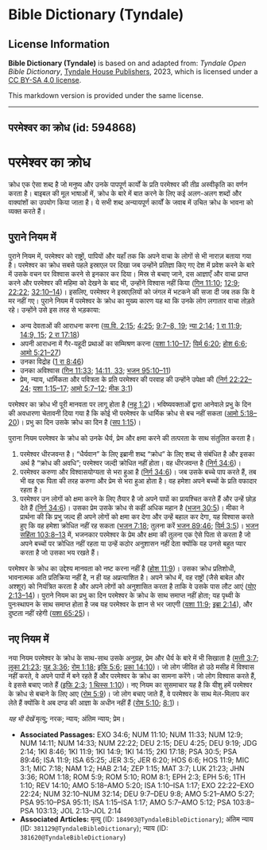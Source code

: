 # Bible Dictionary (Tyndale)

## License Information

**Bible Dictionary (Tyndale)** is based on and adapted from: _Tyndale Open Bible Dictionary_, [Tyndale House Publishers](https://tyndaleopenresources.com/), 2023, which is licensed under a [CC BY-SA 4.0 license](https://creativecommons.org/licenses/by-sa/4.0/legalcode.en).

This markdown version is provided under the same license.



--------------------------------

## परमेश्वर का क्रोध (id: 594868)

परमेश्वर का क्रोध
=================

क्रोध एक ऐसा शब्द है जो मनुष्य और उनके पापपूर्ण कार्यों के प्रति परमेश्वर की तीव्र अस्वीकृति का वर्णन करता है। बाइबल की मूल भाषाओं में, क्रोध के बारे में बात करने के लिए कई अलग\-अलग शब्दों और वाक्यांशों का उपयोग किया जाता है। ये सभी शब्द अन्यायपूर्ण कार्यों के जवाब में उचित क्रोध के भावना को व्यक्त करते हैं।

पुराने नियम में
---------------

पुराने नियम में, परमेश्वर को राष्ट्रों, पापियों और यहाँ तक कि अपने वाचा के लोगों से भी नाराज़ बताया गया है। परमेश्वर का क्रोध सबसे पहले इस्राएल पर दिखा जब उन्होंने प्रतिज्ञा किए गए देश में प्रवेश करने के बारे में उसके वचन पर विश्वास करने से इनकार कर दिया। मिस्र से बचाए जाने, दस आज्ञाएँ और वाचा प्राप्त करने और परमेश्वर की महिमा को देखने के बाद भी, उन्होंने विश्वास नहीं किया ([गिन 11:10](https://ref.ly/Num11:10); [12:9](https://ref.ly/Num12:9); [22:22](https://ref.ly/Num22:22); [32:10–14](https://ref.ly/Num32:10-Num32:14))। इसलिए, परमेश्वर ने इस्राएलियों को जंगल में भटकने की सजा दी जब तक कि वे मर नहीं गए। पुराने नियम में परमेश्वर के क्रोध का मुख्य कारण यह था कि उनके लोग लगातार वाचा तोड़ते रहे। उन्होंने उसे इस तरह से भड़काया:

* अन्य देवताओं की आराधना करना ([व्य.वि. 2:15](https://ref.ly/Deut2:15); [4:25](https://ref.ly/Deut4:25); [9:7](https://ref.ly/Deut9:7-Deut9:8,Deut9:19)[–](https://ref.ly/Deut9:7-Deut9:8)[8, 19](https://ref.ly/Deut9:7-Deut9:8,Deut9:19); [न्या 2:14](https://ref.ly/Judg2:14); [1 रा 11:9](https://ref.ly/1Kgs11:9); [14:9, 15](https://ref.ly/1Kgs14:9,1Kgs14:15); [2 रा 17:18](https://ref.ly/2Kgs17:18))
* अपनी आराधना में गैर\-यहूदी प्रथाओं का सम्मिश्रण करना ([यशा 1:10–17](https://ref.ly/Isa1:10-Isa1:17); [यिर्म 6:20](https://ref.ly/Jer6:20); [होश 6:6](https://ref.ly/Hos6:6); [आमो 5:21–27](https://ref.ly/Amos5:21-Amos5:27))
* उनका विद्रोह ([1 रा 8:46](https://ref.ly/1Kgs8:46))
* उनका अविश्वास ([गिन 11:33](https://ref.ly/Num11:33); [14:11, 33](https://ref.ly/Num14:11,Num14:33); [भजन 95:10–11](https://ref.ly/Ps95:10-Ps95:11))
* प्रेम, न्याय, धार्मिकता और पवित्रता के प्रति परमेश्वर की परवाह की उन्होंने उपेक्षा की ([निर्ग 22:22–24](https://ref.ly/Exod22:22-Exod22:24); [यशा 1:15–17](https://ref.ly/Isa1:15-Isa1:17); [आमो 5:7–12](https://ref.ly/Amos5:7-Amos5:12); [मीक 3:1](https://ref.ly/Mic3:1))

परमेश्वर का क्रोध भी पूरी मानवता पर लागू होता है ([नहू 1:2](https://ref.ly/Nah1:2))। भविष्यवक्ताओं द्वारा आनेवाले प्रभु के दिन की अवधारणा चेतावनी दिया गया है कि कोई भी परमेश्वर के धार्मिक क्रोध से बच नहीं सकता ([आमो 5:18–20](https://ref.ly/Amos5:18-Amos5:20))। प्रभु का दिन उसके क्रोध का दिन है ([सप 1:15](https://ref.ly/Zeph1:15))।

पुराना नियम परमेश्वर के क्रोध को उनके धैर्य, प्रेम और क्षमा करने की तत्परता के साथ संतुलित करता है।

1. परमेश्‍वर धीरजवन्त है। “धैर्यवान” के लिए इब्रानी शब्द “क्रोध” के लिए शब्द से संबंधित है और इसका अर्थ है “क्रोध की अवधि”; परमेश्‍वर जल्दी क्रोधित नहीं होता। वह धीरजवन्त है ([निर्ग 34:6](https://ref.ly/Exod34:6))।
2. परमेश्वर करुणा और विश्वासयोग्यता से भरा हुआ है ([निर्ग 34:6](https://ref.ly/Exod34:6))। जब उसके बच्चे पाप करते हैं, तब भी वह एक पिता की तरह करुणा और प्रेम से भरा हुआ होता है। वह हमेशा अपने बच्चों के प्रति वफादार रहता है।
3. परमेश्वर उन लोगों को क्षमा करने के लिए तैयार है जो अपने पापों का प्रायश्चित करते हैं और उन्हें छोड़ देते हैं ([निर्ग 34:6](https://ref.ly/Exod34:6))। उसका प्रेम उसके क्रोध से कहीं अधिक महान है ([भजन 30:5](https://ref.ly/Ps30:5))। मीका ने प्रार्थना की कि प्रभु जल्द ही अपने लोगों को क्षमा कर देगा और उन्हें बहाल कर देगा, यह विश्वास करते हुए कि वह हमेशा क्रोधित नहीं रह सकता ([भजन 7:18](https://ref.ly/Mic7:18); तुलना करें [भजन 89:46](https://ref.ly/Ps89:46); [यिर्म 3:5](https://ref.ly/Jer3:5))। [भजन सहिंता 103:8–13](https://ref.ly/Ps103:8-Ps103:13) में, भजनकार परमेश्वर के प्रेम और क्षमा की तुलना एक ऐसे पिता से करता है जो अपने बच्चों पर क्रोधित नहीं रहता या उन्हें कठोर अनुशासन नहीं देता क्योंकि वह उनसे बहुत प्यार करता है जो उसका भय रखते हैं।

परमेश्वर के क्रोध का उद्देश्य मानवता को नष्ट करना नहीं है ([होश 11:9](https://ref.ly/Hos11:9))। उसका क्रोध प्रतिशोधी, भावनात्मक अति प्रतिक्रिया नहीं है, न ही यह अप्रत्याशित है। अपने क्रोध में, वह राष्ट्रों (जैसे बाबेल और अश्शूर) को नियंत्रित करता है और अपने लोगों को अनुशासित करता है ताकि वे उसके पास लौट आएं ([योए 2:13–14](https://ref.ly/Joel2:13-Joel2:14))। पुराने नियम का प्रभु का दिन परमेश्वर के क्रोध के साथ समाप्त नहीं होता; यह पृथ्वी के पुनःस्थापन के साथ समाप्त होता है जब यह परमेश्वर के ज्ञान से भर जाएगी ([यशा 11:9](https://ref.ly/Isa11:9); [इब्रा 2:14](https://ref.ly/Hab2:14)), और दुष्टता नहीं रहेगी ([यशा 65:25](https://ref.ly/Isa65:25))।

नए नियम में
-----------

नया नियम परमेश्वर के क्रोध के साथ\-साथ उसके अनुग्रह, प्रेम और धैर्य के बारे में भी सिखाता है ([मत्ती 3:7](https://ref.ly/Matt3:7); [लूका 21:23](https://ref.ly/Luke21:23); [यूह 3:36](https://ref.ly/John3:36); [रोम 1:18](https://ref.ly/Rom1:18); [इफि 5:6](https://ref.ly/Eph5:6); [प्रका 14:10](https://ref.ly/Rev14:10))। जो लोग जीवित हो उठे मसीह में विश्वास नहीं करते, वे अपने पापों में बने रहते हैं और परमेश्वर के क्रोध का सामना करेंगे। जो लोग विश्वास करते हैं, वे इससे बचाए जाते हैं ([इफि 2:3](https://ref.ly/Eph2:3); [1 थिस्स 1:10](https://ref.ly/1Thess1:10))। नए नियम का सुसमाचार यह है कि यीशु हमें परमेश्वर के क्रोध से बचाने के लिए आए ([रोम 5:9](https://ref.ly/Rom5:9))। जो लोग बचाए जाते हैं, वे परमेश्वर के साथ मेल\-मिलाप कर लेते हैं क्योंकि वे अब दण्ड की आज्ञा के अधीन नहीं हैं ([रोम 5:10](https://ref.ly/Rom5:10); [8:1](https://ref.ly/Rom8:1))।

*यह भी देखें* मृत्यु; नरक; न्याय; अंतिम न्याय; प्रेम।

* **Associated Passages:** EXO 34:6; NUM 11:10; NUM 11:33; NUM 12:9; NUM 14:11; NUM 14:33; NUM 22:22; DEU 2:15; DEU 4:25; DEU 9:19; JDG 2:14; 1KI 8:46; 1KI 11:9; 1KI 14:9; 1KI 14:15; 2KI 17:18; PSA 30:5; PSA 89:46; ISA 11:9; ISA 65:25; JER 3:5; JER 6:20; HOS 6:6; HOS 11:9; MIC 3:1; MIC 7:18; NAM 1:2; HAB 2:14; ZEP 1:15; MAT 3:7; LUK 21:23; JHN 3:36; ROM 1:18; ROM 5:9; ROM 5:10; ROM 8:1; EPH 2:3; EPH 5:6; 1TH 1:10; REV 14:10; AMO 5:18–AMO 5:20; ISA 1:10–ISA 1:17; EXO 22:22–EXO 22:24; NUM 32:10–NUM 32:14; DEU 9:7–DEU 9:8; AMO 5:21–AMO 5:27; PSA 95:10–PSA 95:11; ISA 1:15–ISA 1:17; AMO 5:7–AMO 5:12; PSA 103:8–PSA 103:13; JOL 2:13–JOL 2:14
* **Associated Articles:** मृत्यु (ID: `184903@TyndaleBibleDictionary`); अंतिम न्याय  (ID: `381129@TyndaleBibleDictionary`); न्याय (ID: `381620@TyndaleBibleDictionary`)

